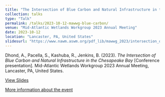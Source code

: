 ```yaml
---
title: "The Intersection of Blue Carbon and Natural Infrastructure in the Chesapeake Bay"
collection: talks
type: "Talk"
permalink: /talks/2023-10-12-mawwg-blue-carbon/
venue: "Mid-Atlantic Wetlands Workgroup 2023 Annual Meeting"
date: 2023-10-12
location: "Lancaster, PA, United States"
slidesurl: "https://www.nawm.aswm.org/pdf_lib/mawwg_2023/intersection_of_blue_carbon_dhond_111423.pdf"
---
```


Dhond, A., Pacella, S., Kashuba, R., Jenkins, B. (2023). *The Intersection of Blue Carbon and Natural Infrastructure in the Chesapeake Bay* [Conference presentation]. Mid-Atlantic Wetlands Workgroup 2023 Annual Meeting, Lancaster, PA, United States.

[View Slides](https://www.nawm.aswm.org/pdf_lib/mawwg_2023/intersection_of_blue_carbon_dhond_111423.pdf)

[More information about the event](https://www.nawm.aswm.org/mawwg-2023-annual-meeting.html)
